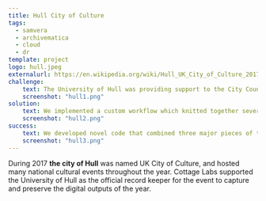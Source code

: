 ```yaml
---
title: Hull City of Culture
tags:
  - samvera
  - archivematica
  - cloud
  - dr
template: project
logo: hull.jpeg
externalurl: https://en.wikipedia.org/wiki/Hull_UK_City_of_Culture_2017
challenge:
    text: The University of Hull was providing support to the City Council to capture both official and unofficial digital outputs from the year of cultural events.  These materials needed to be captured and archived, and also preserved for the long term.  The content could come in any number of forms, and not necessarily in an organised manner. We were to help them with the back-end management of that data.
    screenshot: "hull1.png"
solution:
    text: We implemented a custom workflow which knitted together several key pieces of infrastructure. The University's outsourced cloud data storage where materials would be stored, their digital repository (Hyrax), where the materials would be published, and their archiving system (Archivematica) where preservation copies would be created.  This would allow the curators to produce directories of stored files with basic textual metadata in files, and have them flow through into the archiving system and digital repository as structured digital objects
    screenshot: "hull2.png"
success:
    text: We developed novel code that combined three major pieces of the university infrastructure, that could be used for the City of Culture outputs.  Additionally, this same infrastructure could provide additional capabilities for the university, such as supporting researchers in easily self-archiving from their cloud storage accounts.
    screenshot: "hull3.png"
---
```


During 2017 **the city of Hull** was named UK City of Culture, and hosted many national cultural events throughout the year.  Cottage Labs supported the University of Hull as the official record keeper for the event to capture and preserve the digital outputs of the year.